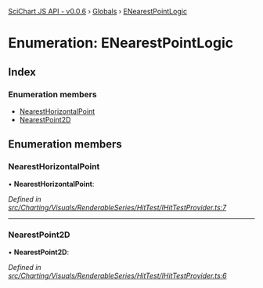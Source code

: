 [SciChart JS API - v0.0.6](../README.md) › [Globals](../globals.md) › [ENearestPointLogic](enearestpointlogic.md)

# Enumeration: ENearestPointLogic

## Index

### Enumeration members

* [NearestHorizontalPoint](enearestpointlogic.md#nearesthorizontalpoint)
* [NearestPoint2D](enearestpointlogic.md#nearestpoint2d)

## Enumeration members

###  NearestHorizontalPoint

• **NearestHorizontalPoint**:

*Defined in [src/Charting/Visuals/RenderableSeries/HitTest/IHitTestProvider.ts:7](https://github.com/ABTSoftware/SciChart.Dev/blob/34ff3115c2/Web/src/SciChart/src/Charting/Visuals/RenderableSeries/HitTest/IHitTestProvider.ts#L7)*

___

###  NearestPoint2D

• **NearestPoint2D**:

*Defined in [src/Charting/Visuals/RenderableSeries/HitTest/IHitTestProvider.ts:6](https://github.com/ABTSoftware/SciChart.Dev/blob/34ff3115c2/Web/src/SciChart/src/Charting/Visuals/RenderableSeries/HitTest/IHitTestProvider.ts#L6)*
